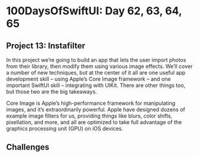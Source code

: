 # 100DaysOfSwiftUI: Day 62, 63, 64, 65

## Project 13: Instafilter

In this project we’re going to build an app that lets the user import photos from their library, then modify them using various image effects. We’ll cover a number of new techniques, but at the center of it all are one useful app development skill – using Apple’s Core Image framework – and one important SwiftUI skill – integrating with UIKit. There are other things too, but those two are the big takeaways.

Core Image is Apple’s high-performance framework for manipulating images, and it’s extraordinarily powerful. Apple have designed dozens of example image filters for us, providing things like blurs, color shifts, pixellation, and more, and all are optimized to take full advantage of the graphics processing unit (GPU) on iOS devices.

## Challenges

